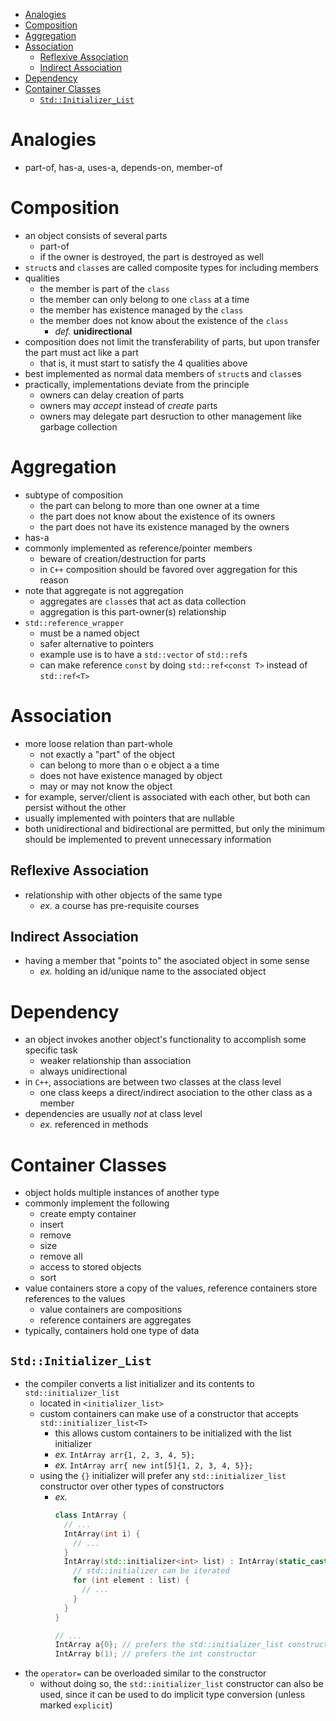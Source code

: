 - [Analogies](#analogies)
- [Composition](#composition)
- [Aggregation](#aggregation)
- [Association](#association)
  - [Reflexive Association](#reflexive-association)
  - [Indirect Association](#indirect-association)
- [Dependency](#dependency)
- [Container Classes](#container-classes)
  - [`Std::Initializer_List`](#stdinitializer_list)

# Analogies
- part-of, has-a, uses-a, depends-on, member-of

# Composition
- an object consists of several parts
  - part-of
  - if the owner is destroyed, the part is destroyed as well
- `struct`s and `class`es are called composite types for including members
- qualities
  - the member is part of the `class`
  - the member can only belong to one `class` at a time
  - the member has existence managed by the `class`
  - the member does not know about the existence of the `class`
    - *def.* **unidirectional**
- composition does not limit the transferability of parts, but upon transfer the part must act like a part
  - that is, it must start to satisfy the 4 qualities above
- best implemented as normal data members of `struct`s and `class`es
- practically, implementations deviate from the principle
  - owners can delay creation of parts
  - owners may *accept* instead of *create* parts
  - owners may delegate part desruction to other management like garbage collection

# Aggregation
- subtype of composition
  - the part can belong to more than one owner at a time
  - the part does not know about the existence of its owners
  - the part does not have its existence managed by the owners
- has-a
- commonly implemented as reference/pointer members
  - beware of creation/destruction for parts
  - in `C++` composition should be favored over aggregation for this reason
- note that aggregate is not aggregation
  - aggregates are `class`es that act as data collection
  - aggregation is this part-owner(s) relationship
- `std::reference_wrapper`
  - must be a named object
  - safer alternative to pointers
  - example use is to have a `std::vector` of `std::ref`s
  - can make reference `const` by doing `std::ref<const T>` instead of `std::ref<T>`

# Association
- more loose relation than part-whole
  - not exactly a "part" of the object
  - can belong to more than o e object a a time
  - does not have existence managed by object
  - may or may not know the object
- for example, server/client is associated with each other, but both can persist without the other
- usually implemented with pointers that are nullable
- both unidirectional and bidirectional are permitted, but only the minimum should be implemented to prevent unnecessary information
## Reflexive Association
- relationship with other objects of the same type
  - *ex.* a course has pre-requisite courses
## Indirect Association
- having a member that "points to" the asociated object in some sense
  - *ex.* holding an id/unique name to the associated object

# Dependency
- an object invokes another object's functionality to accomplish some specific task
  - weaker relationship than association
  - always unidirectional
- in `C++`, associations are between two classes at the class level
  - one class keeps a direct/indirect asociation to the other class as a member
- dependencies are usually *not* at class level
  - *ex.* referenced in methods

# Container Classes
- object holds multiple instances of another type
- commonly implement the following
  - create empty container
  - insert
  - remove
  - size
  - remove all
  - access to stored objects
  - sort
- value containers store a copy of the values, reference containers store references to the values
  - value containers are compositions
  - reference containers are aggregates
- typically, containers hold one type of data

## `Std::Initializer_List`
- the compiler converts a list initializer and its contents to `std::initializer_list`
  - located in `<initializer_list>`
  - custom containers can make use of a constructor that accepts `std::initializer_list<T>`
    - this allows custom containers to be initialized with the list initializer
    - *ex.* `IntArray arr{1, 2, 3, 4, 5};`
    - *ex.* `IntArray arr{ new int[5]{1, 2, 3, 4, 5}};`
  - using the `{}` initializer will prefer any `std::initializer_list` constructor over other types of constructors
    - *ex.*
      ```c++
      class IntArray {
        // ...
        IntArray(int i) {
          // ...
        }
        IntArray(std::initializer<int> list) : IntArray(static_cast<int>(list.size())) { // list size can be used in the other constructor
          // std::initializer can be iterated
          for (int element : list) {
            // ...
          }
        }
      }

      // ...
      IntArray a{0}; // prefers the std::initializer_list constructor
      IntArray b(1); // prefers the int constructor
      ```
- the `operator=` can be overloaded similar to the constructor
  - without doing so, the `std::initializer_list` constructor can also be used, since it can be used to do implicit type conversion (unless marked `explicit`)